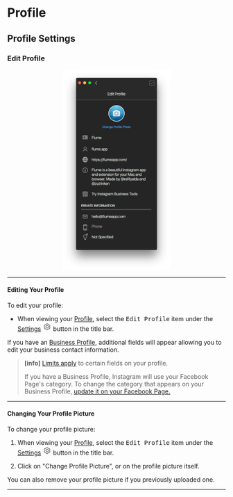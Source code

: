 # Profile

## Profile Settings

### Edit Profile

<p style="text-align: center; margin-top: 1em;"><img src="/views/assets/profile-edit.png" width="50%" height="50%" /></p>

------

#### Editing Your Profile

To edit your profile:

- When viewing your [Profile](/views/profile.md), select the <kbd>Edit Profile</kbd> item under the [Settings](/views/profile/settings.md) <img src="/views/assets/settings.png" width="20" height="20" /> button in the title bar.

If you have an [Business Profile](//views/profile/businessprofiles.md), additional fields will appear allowing you to edit your business contact information. 

> **[info]**
> [Limits apply](//misc/limits.md) to certain fields on your profile.
>
> If you have a Business Profile, Instagram will use your Facebook Page's category. To change the category that appears on your Business Profile, [update it on your Facebook Page.](https://www.facebook.com/help/222732947737668/)

------

#### Changing Your Profile Picture

To change your profile picture:

1. When viewing your [Profile](/views/profile.md), select the <kbd>Edit Profile</kbd> item under the [Settings](/views/profile/settings.md) <img src="/views/assets/settings.png" width="20" height="20" /> button in the title bar.

2. Click on "Change Profile Picture", or on the profile picture itself.

You can also remove your profile picture if you previously uploaded one.

------
 